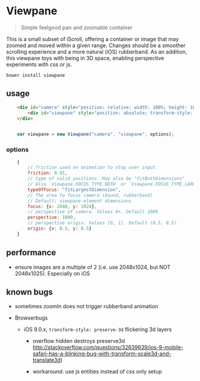 # Viewpane

> Simple feelgood pan and zoomable container

This is a small subset of iScroll, offering a container or image that may zoomed and moved within a given range. Changes
should be a smoother scrolling experience and a more natural (iOS) rubberband. As an addition, this viewpane toys with
being in 3D space, enabling perspective experiments with css or js.


`bower install viewpane`


## usage


```html
    <div id="camera" style="position: relative; width: 100%; height: 100%; overflow: hidden;">
        <div id="viewpane" style="position: absolute; transform-style: preserve-3d"></div>
    </div>
```


```javascript

    var viewpane = new Viewpane("camera", "viewpane", options);

```


### options

```javascript
    {
        // friction used on animation to stop user input
        friction: 0.91,             
        // type of valid positions. May also be "fitBothDimensions"
        // Also `Viewpane.FOCUS_TYPE.BOTH` or `Viewpane.FOCUS_TYPE.LARGEST`
        typeOfFocus: "fitLargestDimension",     
        // The area to focus camera (bound, rubberband)
        // Default: viewpane-element dimensions
        focus: {x: 2048, y: 1024},
        // perspective of camera. Values 0+. Default 1000  
        perspective: 1000,      
        // perspective origin. Values [0, 1]. Default (0.5, 0.5)    
        origin: {x: 0.5, y: 0.5}
    }
```


## performance

- ensure images are a multiple of 2 (i.e. use 2048x1024, but NOT 2048x1025). Especially on iOS


## known bugs

- sometimes zoomIn does not trigger rubberband animation

- Browserbugs

    - iOS 9.0.x, `transform-style: preserve-3d` flickering 3d layers

        - overflow hidden destroys preserve3d
            http://stackoverflow.com/questions/32639639/ios-9-mobile-safari-has-a-blinking-bug-with-transform-scale3d-and-translate3d)

        - workaround: use js entities instead of css only setup
